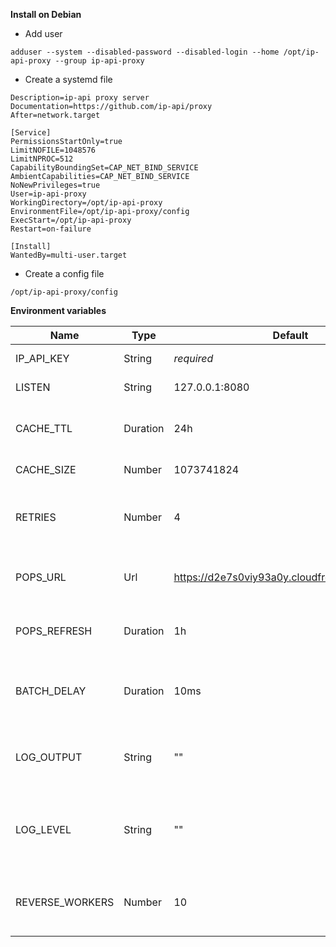 **Install on Debian**

- Add user

```adduser --system --disabled-password --disabled-login --home /opt/ip-api-proxy --group ip-api-proxy```

- Create a systemd file
```[Unit]
Description=ip-api proxy server
Documentation=https://github.com/ip-api/proxy
After=network.target

[Service]
PermissionsStartOnly=true
LimitNOFILE=1048576
LimitNPROC=512
CapabilityBoundingSet=CAP_NET_BIND_SERVICE
AmbientCapabilities=CAP_NET_BIND_SERVICE
NoNewPrivileges=true
User=ip-api-proxy
WorkingDirectory=/opt/ip-api-proxy
EnvironmentFile=/opt/ip-api-proxy/config
ExecStart=/opt/ip-api-proxy
Restart=on-failure

[Install]
WantedBy=multi-user.target
```

- Create a config file

```/opt/ip-api-proxy/config```


**Environment variables**

| Name            | Type     | Default                                         | Description |
| --------------- | -------- | ----------------------------------------------- | ----------- |
| IP_API_KEY      | String   | *required*                                      | ip-api.com key |
| LISTEN          | String   | 127.0.0.1:8080                                  | ip:port to listen on |
| CACHE_TTL       | Duration | 24h                                             | For how long to cache entries |
| CACHE_SIZE      | Number   | 1073741824                                      | In memory cache size |
| RETRIES         | Number   | 4                                               | How many times to retry backend requests |
| POPS_URL        | Url      | https://d2e7s0viy93a0y.cloudfront.net/pops.json | Endpoint to fetch server locations |
| POPS_REFRESH    | Duration | 1h                                              | How often to refresh the server locations  |
| BATCH_DELAY     | Duration | 10ms                                            | Max delay before sending a batch to the backend |
| LOG_OUTPUT      | String   | ""                                              | Set to "console" for console friendly output |
| LOG_LEVEL       | String   | ""                                              | Can be set to "info", "warn" or "error" to reduce log output |
| REVERSE_WORKERS | Number   | 10                                              | How many workers to use for reverse lookups |
